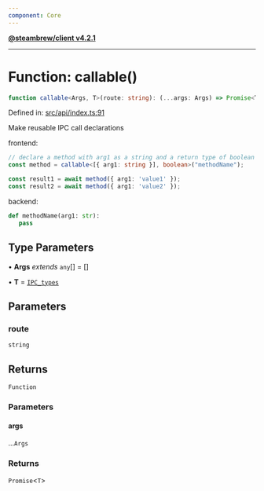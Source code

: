 ```yaml
---
component: Core
---
```


[**@steambrew/client v4.2.1**](../README.md)

***

# Function: callable()

```ts
function callable<Args, T>(route: string): (...args: Args) => Promise<T>
```

Defined in: [src/api/index.ts:91](https://github.com/SteamClientHomebrew/SDK/blob/main/typescript-packages/client/src/api/index.ts#L91)

Make reusable IPC call declarations

frontend:
```typescript
// declare a method with arg1 as a string and a return type of boolean
const method = callable<[{ arg1: string }], boolean>("methodName");

const result1 = await method({ arg1: 'value1' });
const result2 = await method({ arg1: 'value2' });
```

backend:
```python
def methodName(arg1: str):
   pass
```

## Type Parameters

• **Args** *extends* `any`[] = \[\]

• **T** = [`IPC_types`](../type-aliases/IPC_types.md)

## Parameters

### route

`string`

## Returns

`Function`

### Parameters

#### args

...`Args`

### Returns

`Promise`\<`T`\>
